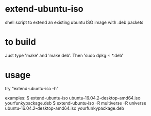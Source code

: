 # extend-ubuntu-iso
shell script to extend an existing ubuntu ISO image with .deb packets

# to build
Just type 'make' and 'make deb'. Then 'sudo dpkg -i *.deb'

# usage
try "extend-ubuntu-iso -h"

examples:
	$ extend-ubuntu-iso ubuntu-16.04.2-desktop-amd64.iso yourfunkypackage.deb
	$ extend-ubuntu-iso -R multiverse -R universe ubuntu-16.04.2-desktop-amd64.iso yourfunkypackage.deb
